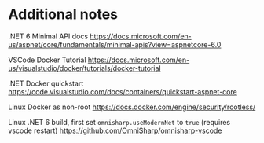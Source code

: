 # Additional notes

.NET 6 Minimal API docs
https://docs.microsoft.com/en-us/aspnet/core/fundamentals/minimal-apis?view=aspnetcore-6.0

VSCode Docker Tutorial
https://docs.microsoft.com/en-us/visualstudio/docker/tutorials/docker-tutorial

.NET Docker quickstart
https://code.visualstudio.com/docs/containers/quickstart-aspnet-core

Linux Docker as non-root
https://docs.docker.com/engine/security/rootless/

Linux .NET 6 build, first set `omnisharp.useModernNet` to `true` (requires vscode restart)
https://github.com/OmniSharp/omnisharp-vscode

